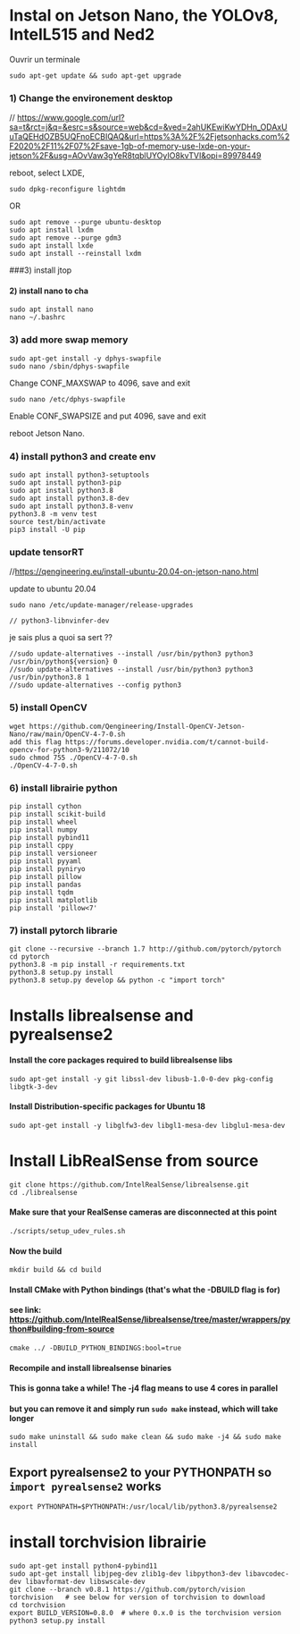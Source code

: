# Instal on Jetson Nano, the YOLOv8, IntelL515 and Ned2

Ouvrir un terminale
```
sudo apt-get update && sudo apt-get upgrade
```

### 1) Change the environement desktop

// https://www.google.com/url?sa=t&rct=j&q=&esrc=s&source=web&cd=&ved=2ahUKEwiKwYDHn_ODAxUuTaQEHdOZB5UQFnoECBIQAQ&url=https%3A%2F%2Fjetsonhacks.com%2F2020%2F11%2F07%2Fsave-1gb-of-memory-use-lxde-on-your-jetson%2F&usg=AOvVaw3gYeR8tqblUYOyIO8kvTVI&opi=89978449

reboot, select LXDE,
```
sudo dpkg-reconfigure lightdm
```

OR

```
sudo apt remove --purge ubuntu-desktop
sudo apt install lxdm
sudo apt remove --purge gdm3
sudo apt install lxde
sudo apt install --reinstall lxdm
```

###3) install jtop

#### 2) install nano to cha

```
sudo apt install nano
nano ~/.bashrc
```

### 3) add more swap memory

```
sudo apt-get install -y dphys-swapfile
sudo nano /sbin/dphys-swapfile
```
Change CONF_MAXSWAP to 4096, save and exit
```
sudo nano /etc/dphys-swapfile
```
Enable CONF_SWAPSIZE and put 4096, save and exit

reboot  Jetson Nano.

### 4) install python3 and create env

```
sudo apt install python3-setuptools
sudo apt install python3-pip
sudo apt install python3.8
sudo apt install python3.8-dev
sudo apt install python3.8-venv
python3.8 -m venv test
source test/bin/activate
pip3 install -U pip
```

### update tensorRT

//https://qengineering.eu/install-ubuntu-20.04-on-jetson-nano.html

update to ubuntu 20.04

```
sudo nano /etc/update-manager/release-upgrades
```

```
// python3-libnvinfer-dev

```

je sais plus a quoi sa sert ??
```
//sudo update-alternatives --install /usr/bin/python3 python3 /usr/bin/python${version} 0
//sudo update-alternatives --install /usr/bin/python3 python3 /usr/bin/python3.8 1
//sudo update-alternatives --config python3
```

### 5) install OpenCV

```
wget https://github.com/Qengineering/Install-OpenCV-Jetson-Nano/raw/main/OpenCV-4-7-0.sh 
add this flag https://forums.developer.nvidia.com/t/cannot-build-opencv-for-python3-9/211072/10
sudo chmod 755 ./OpenCV-4-7-0.sh 
./OpenCV-4-7-0.sh
```

### 6) install librairie python 

```
pip install cython
pip install scikit-build
pip install wheel
pip install numpy
pip install pybind11
pip install cppy
pip install versioneer
pip install pyyaml
pip install pyniryo
pip install pillow
pip install pandas
pip install tqdm
pip install matplotlib
pip install 'pillow<7'
```

### 7) install pytorch librarie

```
git clone --recursive --branch 1.7 http://github.com/pytorch/pytorch
cd pytorch
python3.8 -m pip install -r requirements.txt
python3.8 setup.py install
python3.8 setup.py develop && python -c "import torch"
```

# Installs librealsense and pyrealsense2

#### Install the core packages required to build librealsense libs
```
sudo apt-get install -y git libssl-dev libusb-1.0-0-dev pkg-config libgtk-3-dev
```
#### Install Distribution-specific packages for Ubuntu 18
```
sudo apt-get install -y libglfw3-dev libgl1-mesa-dev libglu1-mesa-dev
```

# Install LibRealSense from source
```
git clone https://github.com/IntelRealSense/librealsense.git
cd ./librealsense
```

#### Make sure that your RealSense cameras are disconnected at this point
```
./scripts/setup_udev_rules.sh
```

#### Now the build
```
mkdir build && cd build
```

#### Install CMake with Python bindings (that's what the -DBUILD flag is for)
#### see link: https://github.com/IntelRealSense/librealsense/tree/master/wrappers/python#building-from-source
```
cmake ../ -DBUILD_PYTHON_BINDINGS:bool=true
```
#### Recompile and install librealsense binaries
#### This is gonna take a while! The -j4 flag means to use 4 cores in parallel
#### but you can remove it and simply run `sudo make` instead, which will take longer
```
sudo make uninstall && sudo make clean && sudo make -j4 && sudo make install
```

## Export pyrealsense2 to your PYTHONPATH so `import pyrealsense2` works
```
export PYTHONPATH=$PYTHONPATH:/usr/local/lib/python3.8/pyrealsense2
```

# install torchvision librairie
```
sudo apt-get install python4-pybind11
sudo apt-get install libjpeg-dev zlib1g-dev libpython3-dev libavcodec-dev libavformat-dev libswscale-dev
git clone --branch v0.8.1 https://github.com/pytorch/vision torchvision   # see below for version of torchvision to download
cd torchvision
export BUILD_VERSION=0.8.0  # where 0.x.0 is the torchvision version  
python3 setup.py install
```
